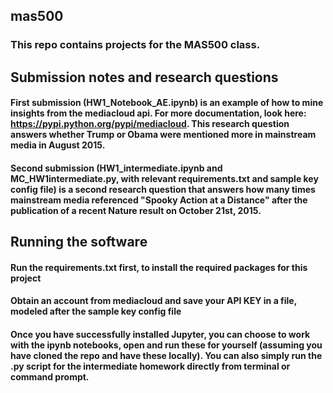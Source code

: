 ## mas500
### This repo contains projects for the MAS500 class. 


## Submission notes and research questions
#### First submission (HW1_Notebook_AE.ipynb) is an example of how to mine insights from the mediacloud api. For more documentation, look here: https://pypi.python.org/pypi/mediacloud. This research question answers whether Trump or Obama were mentioned more in mainstream media in August 2015.

#### Second submission (HW1_intermediate.ipynb and MC_HW1intermediate.py, with relevant requirements.txt and sample key config file) is a second research question that answers how many times mainstream media referenced "Spooky Action at a Distance" after the publication of a recent Nature result on October 21st, 2015. 

## Running the software

#### Run the requirements.txt first, to install the required packages for this project
#### Obtain an account from mediacloud and save your API KEY in a file, modeled after the sample key config file 
#### Once you have successfully installed Jupyter, you can choose to work with the ipynb notebooks, open and run these for yourself (assuming you have cloned the repo and have these locally). You can also simply run the .py script for the intermediate homework directly from terminal or command prompt. 


